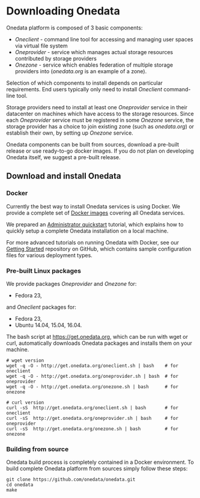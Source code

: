 # Downloading Onedata

Onedata platform is composed of 3 basic components:
 * *Oneclient* - command line tool for accessing and managing user spaces via virtual file system
 * *Oneprovider* - service which manages actual storage resources contributed by storage providers
 * *Onezone* - service which enables federation of multiple storage providers into (*onedata.org* is an example of a zone).

Selection of which components to install depends on particular requirements. End users typically only need to install *Oneclient* command-line tool.

Storage providers need to install at least one *Oneprovider* service in their datacenter on machines which have access to the storage resources. Since each *Oneprovider* service must be registered in some *Onezone* service, the storage provider has a choice to join existing zone (such as *onedata.org*) or establish their own, by setting up *Onezone* service.

Onedata components can be built from sources, download a pre-built release or use ready-to-go docker images. If you do not plan on developing Onedata itself, we suggest a pre-built release. 

## Download and install Onedata

### Docker
Currently the best way to install Onedata services is using Docker. We provide a complete set of [Docker images](https://hub.docker.com/u/onedata/) covering all Onedata services.

We prepared an [Administrator quickstart](admin_onedata_101.md) tutorial, which explains how to quickly setup a complete Onedata installation on a local machine. 

For more advanced tutorials on running Onedata with Docker, see our [Getting Started](https://github.com/onedata/getting-started) repository on GitHub, which contains sample configuration files for various deployment types.


### Pre-built Linux packages

We provide packages *Oneprovider* and *Onezone* for:
- Fedora 23,

and *Oneclient* packages for:
- Fedora 23,
- Ubuntu 14.04, 15.04, 16.04.

The bash script at https://get.onedata.org, which can be run with wget or curl, automatically downloads Onedata packages and installs them on your machine. 

```
# wget version
wget -q -O - http://get.onedata.org/oneclient.sh | bash    # for oneclient
wget -q -O - http://get.onedata.org/oneprovider.sh | bash  # for oneprovider
wget -q -O - http://get.onedata.org/onezone.sh | bash      # for onezone

# curl version
curl -sS  http://get.onedata.org/oneclient.sh | bash       # for oneclient
curl -sS  http://get.onedata.org/oneprovider.sh | bash     # for oneprovider
curl -sS  http://get.onedata.org/onezone.sh | bash         # for onezone
```

### Building from source

Onedata build process is completely contained in a Docker environment. To build complete Onedata platform from sources simply follow these steps:

```
git clone https://github.com/onedata/onedata.git
cd onedata
make
```







